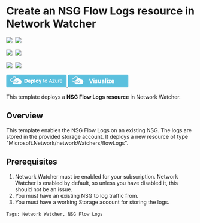 # Create an NSG Flow Logs resource in Network Watcher

<IMG SRC="https://azurequickstartsservice.blob.core.windows.net/badges/101-networkwatcher-flowLogs-create/PublicLastTestDate.svg" />&nbsp;
<IMG SRC="https://azurequickstartsservice.blob.core.windows.net/badges/101-networkwatcher-flowLogs-create/PublicDeployment.svg" />&nbsp;

<IMG SRC="https://azurequickstartsservice.blob.core.windows.net/badges/101-networkwatcher-flowLogs-create/FairfaxLastTestDate.svg" />&nbsp;
<IMG SRC="https://azurequickstartsservice.blob.core.windows.net/badges/101-networkwatcher-flowLogs-create/FairfaxDeployment.svg" />&nbsp;

<IMG SRC="https://azurequickstartsservice.blob.core.windows.net/badges/101-networkwatcher-flowLogs-create/BestPracticeResult.svg" />&nbsp;
<IMG SRC="https://azurequickstartsservice.blob.core.windows.net/badges/101-networkwatcher-flowLogs-create/CredScanResult.svg" />&nbsp;

<a href="https://portal.azure.com/#create/Microsoft.Template/uri/https%3A%2F%2Fraw.githubusercontent.com%2FAzure%2Fazure-quickstart-templates%2Fmaster%2F101-networkwatcher-flowLogs-create%2Fazuredeploy.json" target="_blank">
<img src="https://raw.githubusercontent.com/Azure/azure-quickstart-templates/master/1-CONTRIBUTION-GUIDE/images/deploytoazure.png"/>
</a>
<a href="http://armviz.io/#/?load=https%3A%2F%2Fraw.githubusercontent.com%2FAzure%2Fazure-quickstart-templates%2Fmaster%2F101-networkwatcher-flowLogs-create%2Fazuredeploy.json" target="_blank">
<img src="https://raw.githubusercontent.com/Azure/azure-quickstart-templates/master/1-CONTRIBUTION-GUIDE/images/visualizebutton.png"/>
</a>



This template deploys a **NSG Flow Logs resource** in Network Watcher.

## Overview

This template enables the NSG Flow Logs on an existing NSG. The logs are stored in the provided storage account.
It deploys a new resource of type "Microsoft.Network/networkWatchers/flowLogs".



## Prerequisites

1. Network Watcher must be enabled for your subscription. Network Watcher is enabled by default, so unless you have disabled it, this should not be an issue.
2. You must have an existing NSG to log traffic from.
3. You must have a working Storage account for storing the logs.



`Tags: Network Watcher, NSG Flow Logs`
